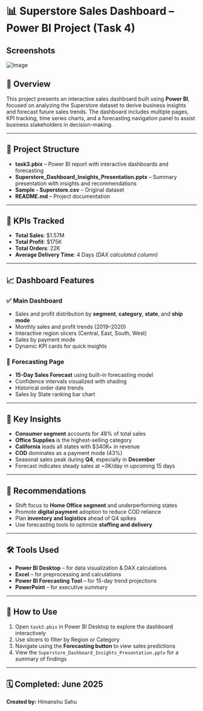 # 📊 Superstore Sales Dashboard – Power BI Project (Task 4)

## Screenshots

![Image](https://github.com/user-attachments/assets/8313f8f7-22e7-45f4-8dc7-3ca18a3d9a40)

## 🧾 Overview

This project presents an interactive sales dashboard built using **Power BI**, focused on analyzing the Superstore dataset to derive business insights and forecast future sales trends. The dashboard includes multiple pages, KPI tracking, time series charts, and a forecasting navigation panel to assist business stakeholders in decision-making.

---

## 📁 Project Structure

- **task3.pbix** – Power BI report with interactive dashboards and forecasting
- **Superstore_Dashboard_Insights_Presentation.pptx** – Summary presentation with insights and recommendations
- **Sample - Superstore.csv** – Original dataset
- **README.md** – Project documentation

---

## 🔢 KPIs Tracked

- **Total Sales**: $1.57M
- **Total Profit**: $175K
- **Total Orders**: 22K
- **Average Delivery Time**: 4 Days _(DAX calculated column)_

---

## 📈 Dashboard Features

### ✅ Main Dashboard

- Sales and profit distribution by **segment**, **category**, **state**, and **ship mode**
- Monthly sales and profit trends (2019–2020)
- Interactive region slicers (Central, East, South, West)
- Sales by payment mode
- Dynamic KPI cards for quick insights

### 🔮 Forecasting Page

- **15-Day Sales Forecast** using built-in forecasting model
- Confidence intervals visualized with shading
- Historical order date trends
- Sales by State ranking bar chart

---

## 🧠 Key Insights

- **Consumer segment** accounts for 48% of total sales
- **Office Supplies** is the highest-selling category
- **California** leads all states with $340K+ in revenue
- **COD** dominates as a payment mode (43%)
- Seasonal sales peak during **Q4**, especially in **December**
- Forecast indicates steady sales at ~3K/day in upcoming 15 days

---

## 📌 Recommendations

- Shift focus to **Home Office segment** and underperforming states
- Promote **digital payment** adoption to reduce COD reliance
- Plan **inventory and logistics** ahead of Q4 spikes
- Use forecasting tools to optimize **staffing and delivery**

---

## 🛠 Tools Used

- **Power BI Desktop** – for data visualization & DAX calculations
- **Excel** – for preprocessing and calculations
- **Power BI Forecasting Tool** – for 15-day trend projections
- **PowerPoint** – for executive summary

---

## 🚀 How to Use

1. Open `task3.pbix` in Power BI Desktop to explore the dashboard interactively
2. Use slicers to filter by Region or Category
3. Navigate using the **Forecasting button** to view sales predictions
4. View the `Superstore_Dashboard_Insights_Presentation.pptx` for a summary of findings

---

## 🗓️ Completed: June 2025

**Created by:** Himanshu Sahu
